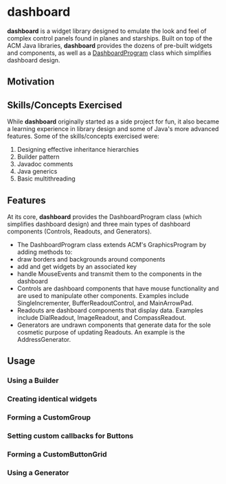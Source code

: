 # dashboard
**dashboard** is a widget library designed to emulate the look and feel of complex control panels found in planes and starships. Built on top of the ACM Java libraries, **dashboard** provides the dozens of pre-built widgets and components, as well as a [DashboardProgram](dashboard/program/DashboardProgram.java) class which simplifies dashboard design.

## Motivation


## Skills/Concepts Exercised
While **dashboard** originally started as a side project for fun, it also became a learning experience in library design and some of Java's more advanced features. Some of the skills/concepts exercised were:

1. Designing effective inheritance hierarchies
2. Builder pattern
3. Javadoc comments
4. Java generics
5. Basic multithreading

## Features
At its core, **dashboard** provides the DashboardProgram class (which simplifies dashboard design) and three main types of dashboard components (Controls, Readouts, and Generators).

* The DashboardProgram class extends ACM's GraphicsProgram by adding methods to:
 * draw borders and backgrounds around components
 * add and get widgets by an associated key
 * handle MouseEvents and transmit them to the components in the dashboard
* Controls are dashboard components that have mouse functionality and are used to manipulate other components. Examples include SingleIncrementer, BufferReadoutControl, and MainArrowPad.
* Readouts are dashboard components that display data. Examples include DialReadout, ImageReadout, and CompassReadout.
* Generators are undrawn components that generate data for the sole cosmetic purpose of updating Readouts. An example is the AddressGenerator.

## Usage
### Using a Builder

### Creating identical widgets

### Forming a CustomGroup

### Setting custom callbacks for Buttons

### Forming a CustomButtonGrid

### Using a Generator
